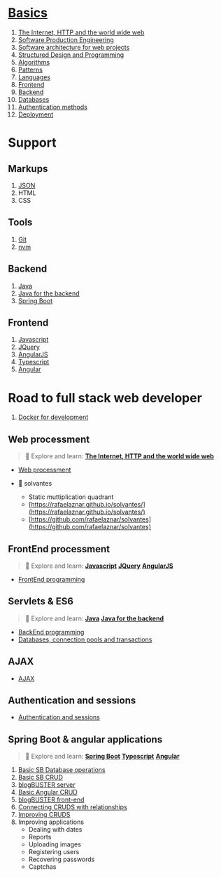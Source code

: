<!--
---
layout: page
title: GPT-notes
subtitle: All you need to be a web developer
---
-->

# [Basics](basics/index.md)

1. [The Internet, HTTP and the world wide web](basics/http.md)
2. [Software Production Engineering](basics/production.md)
3. [Software architecture for web projects](basics/architecture.md)
4. [Structured Design and Programming](basics/programming.md)
6. [Algorithms](basics/algorithms.md)
7. [Patterns](basics/patterns.md)
8. [Languages](basics/languages.md)
9. [Frontend](basics/frontend.md)
10. [Backend](basics/backend.md)
11. [Databases](basics/databases.md)
12. [Authentication methods](basics/auth.md)
13. [Deployment](basics/deployment.md)

# Support

## Markups

1. [JSON](markups/json.md)
2. HTML
3. CSS

## Tools
1. [Git](git/index.md)
2. [nvm](nvm/index.md)

## Backend
1. [Java](java/index.md)
2. [Java for the backend](java4backend/index.md)
3. [Spring Boot](springboot/index.md)

## Frontend
1. [Javascript](javascript/index.md)
2. [JQuery](jquery/index.md)
3. [AngularJS](angularjs/index.md)
4. [Typescript](typescript/index.md)
5. [Angular](angular/index.md)

# Road to full stack web developer

1. [Docker for development](road/docker4development.md)

## Web processment

>
> :red_circle: Explore and learn: [**The Internet, HTTP and the world wide web**](basics/http.md)
>


* [Web processment](road/process.md)

* 📓 solvantes
    * Static muttiplication quadrant
    * [https://rafaelaznar.github.io/solvantes/](https://rafaelaznar.github.io/solvantes/)
    * [https://github.com/rafaelaznar/solvantes](https://github.com/rafaelaznar/solvantes)

## FrontEnd processment

>
> :red_circle: Explore and learn: [**Javascript**](/javascript/index.md) [**JQuery**](/javascript/index.md) [**AngularJS**](/angularjs/index.md)
>

* [FrontEnd programming](road/fontend.md)


## Servlets & ES6

>
> :red_circle: Explore and learn: [**Java**](/java/index.md) [**Java for the backend**](/java4backend/index.md)
>

* [BackEnd programming](road/backend.md)
* [Databases, connection pools and transactions](road/databases.md)

## AJAX

* [AJAX](road/ajax.md)

## Authentication and sessions

* [Authentication and sessions](road/auth.md)

## Spring Boot & angular applications

>
> :red_circle: Explore and learn: [**Spring Boot**](springboot/index.md) [**Typescript**](typescript/index.md) [**Angular**](angular/index.md)
>

1. [Basic SB Database operations](road/sb-db-basic.md)
2. [Basic SB CRUD](road/sb-crud.md)
3. [blogBUSTER server](road/blogbuster.md)
4. [Basic Angular CRUD](road/angular-crud.md)
5. [blogBUSTER front-end](road/blogbuster-frontend.md)
6. [Connecting CRUDS with relationships](road/cruds.md)
7. [Improving CRUDS](road/icruds.md)
8. Improving applications
   - Dealing with dates
   - Reports
   - Uploading images
   - Registering users
   - Recovering passwords
   - Captchas






